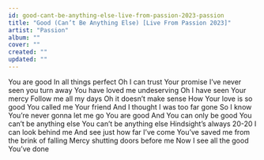 ```yaml
---
id: good-cant-be-anything-else-live-from-passion-2023-passion
title: "Good (Can’t Be Anything Else) [Live From Passion 2023]"
artist: "Passion"
album: ""
cover: ""
created: ""
updated: ""
---
```


You are good
In all things perfect
Oh I can trust Your promise
I’ve never seen you turn away
You have loved me undeserving
Oh I have seen Your mercy
Follow me all my days
Oh it doesn’t make sense
How Your love is so good
You called me Your friend
And I thought I was too far gone
So I know
You’re never gonna let me go
You are good
And You can only be good
You can’t be anything else
You can’t be anything else
Hindsight’s always 20-20
I can look behind me
And see just how far I’ve come
You’ve savеd me from the brink of falling
Mercy shutting doors bеfore me
Now I see all the good You’ve done